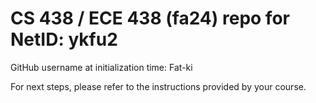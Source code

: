 # CS 438 / ECE 438 (fa24) repo for NetID: ykfu2

GitHub username at initialization time: Fat-ki

For next steps, please refer to the instructions provided by your course.
